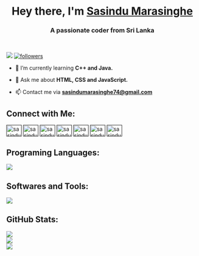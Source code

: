 <h1 align="center">Hey there, I'm <a href="https://github.com/sasindu-marasinghe">Sasindu Marasinghe</a></h1>
<h3 align="center">A passionate coder from Sri Lanka</h3>

<br>

<p align="left"><a href="https://github.com/sasindu-marasinghe"> <img src="https://komarev.com/ghpvc/?username=sasindu-marasinghe&style=for-the-badge&color=blue"></a>
<a href="https://github.com/sasindu-marasinghe"><img alt="followers" title="Follow me on Github" src="https://img.shields.io/github/followers/kavindu-dilshan?color=236ad3&style=for-the-badge&logo=github&label=Follow"/></a></p>


- 🌱 I’m currently learning **C++ and Java.**

- 💬 Ask me about **HTML, CSS and JavaScript.**

- 📫 Contact me via **sasindumarasinghe74@gmail.com**

## Connect with Me:
<p align="left">
<a href="" target="blank"><img align="center" src="https://raw.githubusercontent.com/rahuldkjain/github-profile-readme-generator/master/src/images/icons/Social/linked-in-alt.svg" alt="sasindu-marasinghe" height="30" width="40" /></a>
<a href="" target="blank"><img align="center" src="https://raw.githubusercontent.com/rahuldkjain/github-profile-readme-generator/master/src/images/icons/Social/twitter.svg" alt="sasindu-marasinghe" height="30" width="40" /></a>
<a href="" target="blank"><img align="center" src="https://raw.githubusercontent.com/rahuldkjain/github-profile-readme-generator/master/src/images/icons/Social/facebook.svg" alt="sasindu-marasinghe" height="30" width="40" /></a>
<a href="" target="blank"><img align="center" src="https://raw.githubusercontent.com/rahuldkjain/github-profile-readme-generator/master/src/images/icons/Social/instagram.svg" alt="sasindu-marasinghe" height="30" width="40" /></a>
<a href="" target="blank"><img align="center" src="https://raw.githubusercontent.com/rahuldkjain/github-profile-readme-generator/master/src/images/icons/Social/dribbble.svg" alt="sasindu-marasinghe" height="30" width="40" /></a>
<a href="" target="blank"><img align="center" src="https://raw.githubusercontent.com/rahuldkjain/github-profile-readme-generator/master/src/images/icons/Social/behance.svg" alt="sasindu-marasinghe" height="30" width="40" /></a>
<a href="" target="blank"><img align="center" src="https://raw.githubusercontent.com/rahuldkjain/github-profile-readme-generator/master/src/images/icons/Social/youtube.svg" alt="sasindu-marasinghe" height="30" width="40" /></a>
</p>

## Programing Languages:
<p align="left"> <a href="https://github.com/sasindu-marasinghe"><img src="https://skillicons.dev/icons?i=c,cpp,java,html,css,js,php"> </a> </p>

## Softwares and Tools:
<p align="left"> <a href="https://github.com/sasindu-marasinghe"><img src="https://skillicons.dev/icons?i=vscode,visualstudio,eclipse,replit,github,git"> </a> </p>

## GitHub Stats:

![](https://github-readme-stats.vercel.app/api?username=sasindu-marasinghe&theme=algolia&hide_border=true&include_all_commits=false&count_private=false)<br/>
![](https://github-readme-streak-stats.herokuapp.com/?user=sasindu-marasinghe&theme=algolia&hide_border=true)<br/>
![](https://github-readme-stats.vercel.app/api/top-langs/?username=sasindu-marasinghe&theme=algolia&hide_border=true&include_all_commits=false&count_private=false&layout=compact)
